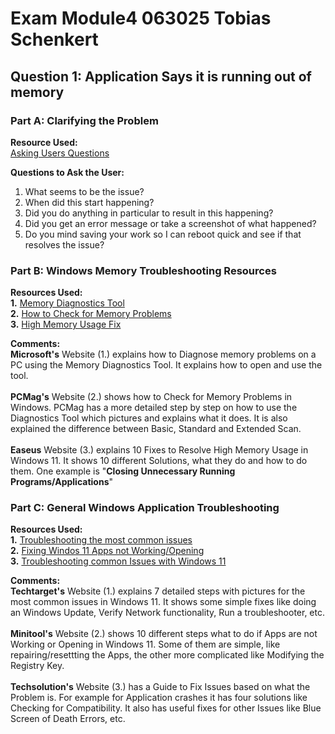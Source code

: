 
# Exam Module4 063025 Tobias Schenkert

##  Question 1: Application Says it is running out of memory

### Part A: Clarifying the Problem

**Resource Used:**  
[Asking Users Questions](https://community.spiceworks.com/t/helpdesk-tech-probing-questions-to-ask-end-users/948171/6)

**Questions to Ask the User:**
1. What seems to be the issue?
2. When did this start happening?
3. Did you do anything in particular to result in this happening?
4. Did you get an error message or take a screenshot of what happened?
5. Do you mind saving your work so I can reboot quick and see if that resolves the issue?

### Part B: Windows Memory Troubleshooting Resources
**Resources Used:**  
**1.** [Memory Diagnostics Tool](http://hs.windows.microsoft.com/hhweb/content/m-en-us/p-6.2/id-4edd5f80-def2-4d32-965c-116d49fb9872/)  
**2.** [How to Check for Memory Problems](https://www.pcmag.com/how-to/how-to-check-for-memory-problems-in-windows)  
**3.** [High Memory Usage Fix](https://www.easeus.com/partition-master/windows-10-high-ram-cpu-memory-usage-issue.html?srsltid=AfmBOoq245KbaMv7j10QPYNzypXpI4AJKuexJkPdem0lB14_Vgw0SA_2)  

**Comments:** <br>
**Microsoft's** Website (1.) explains how to Diagnose memory problems on a PC using the Memory Diagnostics Tool. It explains how to open and use the tool. <br>
<br>
**PCMag's** Website (2.) shows how to Check for Memory Problems in Windows. PCMag has a more detailed step by step on how to use the Diagnostics Tool which pictures and explains what it does. It is also explained the difference between Basic, Standard and Extended Scan. <br>
<br>
**Easeus** Website (3.) explains 10 Fixes to Resolve High Memory Usage in Windows 11. It shows 10 different Solutions, what they do and how to do them. One example is "**Closing Unnecessary Running Programs/Applications**" <br>

### Part C: General Windows Application Troubleshooting
**Resources Used:**  
**1.** [Troubleshooting the most common issues](https://www.techtarget.com/searchenterprisedesktop/tip/Troubleshooting-the-most-common-issues-with-Windows-11)  
**2.** [Fixing Windos 11 Apps not Working/Opening](https://www.minitool.com/data-recovery/windows-11-apps-not-opening-working-fixed.html)  
**3.** [Troubleshooting common Issues with Windows 11](https://www.techsolutions.support.com/how-to/how-to-guide-for-troubleshooting-common-issues-with-windows-11-16067)  

**Comments:** <br>
**Techtarget's** Website (1.) explains 7 detailed steps with pictures for the most common issues in Windows 11. It shows some simple fixes like doing an Windows Update, Verify Network functionality, Run a troubleshooter, etc. <br>
<br>
**Minitool's** Website (2.) shows 10 different steps what to do if Apps are not Working or Opening in Windows 11. Some of them are simple, like repairing/resettting the Apps, the other more complicated like Modifying the Registry Key. <br>
<br>
**Techsolution's** Website (3.) has a Guide to Fix Issues based on what the Problem is. For example for Application crashes it has four solutions like Checking for Compatibility. It also has useful fixes for other Issues like Blue Screen of Death Errors, etc. <br>










